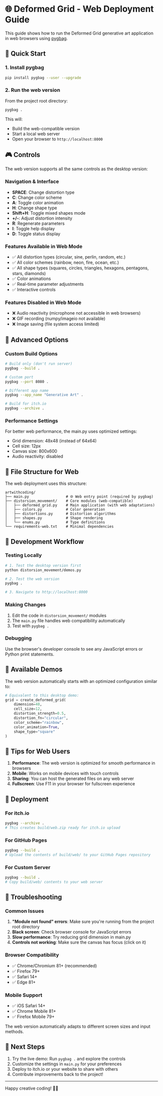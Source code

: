 # 🌐 Deformed Grid - Web Deployment Guide

This guide shows how to run the Deformed Grid generative art application in web browsers using [pygbag](https://github.com/pygame-web/pygbag).

## 🚀 Quick Start

### 1. Install pygbag

```bash
pip install pygbag --user --upgrade
```

### 2. Run the web version

From the project root directory:

```bash
pygbag .
```

This will:
- Build the web-compatible version
- Start a local web server
- Open your browser to `http://localhost:8000`

## 🎮 Controls

The web version supports all the same controls as the desktop version:

### Navigation & Interface
- **SPACE**: Change distortion type
- **C**: Change color scheme  
- **A**: Toggle color animation
- **H**: Change shape type
- **Shift+H**: Toggle mixed shapes mode
- **+/-**: Adjust distortion intensity
- **R**: Regenerate parameters
- **I**: Toggle help display
- **D**: Toggle status display

### Features Available in Web Mode
- ✅ All distortion types (circular, sine, perlin, random, etc.)
- ✅ All color schemes (rainbow, neon, fire, ocean, etc.)
- ✅ All shape types (squares, circles, triangles, hexagons, pentagons, stars, diamonds)
- ✅ Color animations
- ✅ Real-time parameter adjustments
- ✅ Interactive controls

### Features Disabled in Web Mode
- ❌ Audio reactivity (microphone not accessible in web browsers)
- ❌ GIF recording (numpy/imageio not available)
- ❌ Image saving (file system access limited)

## 🔧 Advanced Options

### Custom Build Options

```bash
# Build only (don't run server)
pygbag --build .

# Custom port
pygbag --port 8080 .

# Different app name
pygbag --app_name "Generative Art" .

# Build for itch.io
pygbag --archive .
```

### Performance Settings

For better web performance, the main.py uses optimized settings:
- Grid dimension: 48x48 (instead of 64x64)
- Cell size: 12px
- Canvas size: 800x600
- Audio reactivity: disabled

## 📂 File Structure for Web

The web deployment uses this structure:

```
artwithcoding/
├── main.py                 # 🌐 Web entry point (required by pygbag)
├── distorsion_movement/    # Core modules (web-compatible)
│   ├── deformed_grid.py    # Main application (with web adaptations)
│   ├── colors.py           # Color generation
│   ├── distortions.py      # Distortion algorithms  
│   ├── shapes.py           # Shape rendering
│   └── enums.py            # Type definitions
└── requirements-web.txt    # Minimal dependencies
```

## 🔄 Development Workflow

### Testing Locally

```bash
# 1. Test the desktop version first
python distorsion_movement/demos.py

# 2. Test the web version
pygbag .

# 3. Navigate to http://localhost:8000
```

### Making Changes

1. Edit the code in `distorsion_movement/` modules
2. The `main.py` file handles web compatibility automatically
3. Test with `pygbag .`

### Debugging

Use the browser's developer console to see any JavaScript errors or Python print statements.

## 🎨 Available Demos

The web version automatically starts with an optimized configuration similar to:

```python
# Equivalent to this desktop demo:
grid = create_deformed_grid(
    dimension=48,
    cell_size=12, 
    distortion_strength=0.5,
    distortion_fn="circular",
    color_scheme="rainbow",
    color_animation=True,
    shape_type="square"
)
```

## 🌟 Tips for Web Users

1. **Performance**: The web version is optimized for smooth performance in browsers
2. **Mobile**: Works on mobile devices with touch controls
3. **Sharing**: You can host the generated files on any web server
4. **Fullscreen**: Use F11 in your browser for fullscreen experience

## 🔗 Deployment

### For itch.io

```bash
pygbag --archive .
# This creates build/web.zip ready for itch.io upload
```

### For GitHub Pages

```bash
pygbag --build .
# Upload the contents of build/web/ to your GitHub Pages repository
```

### For Custom Server

```bash
pygbag --build .
# Copy build/web/ contents to your web server
```

## 🐛 Troubleshooting

### Common Issues

1. **"Module not found" errors**: Make sure you're running from the project root directory
2. **Black screen**: Check browser console for JavaScript errors
3. **Slow performance**: Try reducing grid dimension in main.py
4. **Controls not working**: Make sure the canvas has focus (click on it)

### Browser Compatibility

- ✅ Chrome/Chromium 81+ (recommended)
- ✅ Firefox 79+
- ✅ Safari 14+
- ✅ Edge 81+

### Mobile Support

- ✅ iOS Safari 14+
- ✅ Chrome Mobile 81+
- ✅ Firefox Mobile 79+

The web version automatically adapts to different screen sizes and input methods.

## 🎯 Next Steps

1. Try the live demo: Run `pygbag .` and explore the controls
2. Customize the settings in `main.py` for your preferences  
3. Deploy to itch.io or your website to share with others
4. Contribute improvements back to the project!

---

Happy creative coding! 🎨✨
